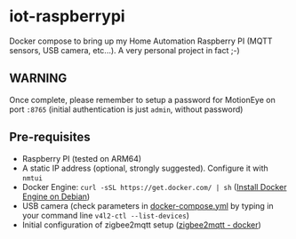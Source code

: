 # iot-raspberrypi
Docker compose to bring up my Home Automation Raspberry PI (MQTT sensors, USB camera, etc...). A very personal project in fact ;-) 

## WARNING
Once complete, please remember to setup a password for MotionEye on port `:8765` (initial authentication is just `admin`, without password)

## Pre-requisites
- Raspberry PI (tested on ARM64)
- A static IP address (optional, strongly suggested). Configure it with `nmtui`
- Docker Engine: `curl -sSL https://get.docker.com/ | sh` ([Install Docker Engine on Debian](https://docs.docker.com/engine/install/debian/))
- USB camera (check parameters in [docker-compose.yml](https://github.com/mistercaste/iot-raspberrypi/blob/main/docker-compose.yml) by typing in your command line `v4l2-ctl --list-devices`)
- Initial configuration of zigbee2mqtt setup ([zigbee2mqtt - docker](https://www.zigbee2mqtt.io/guide/installation/02_docker.html))

